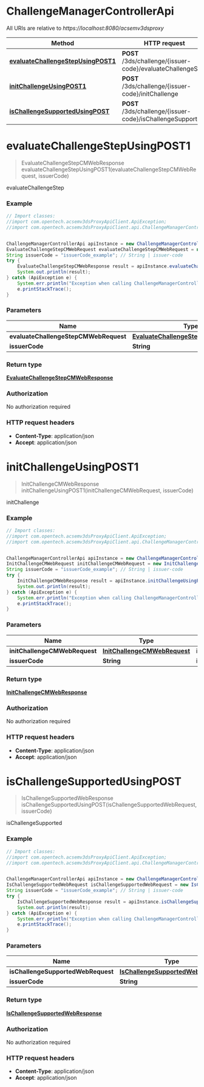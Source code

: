 # ChallengeManagerControllerApi

All URIs are relative to *https://localhost:8080/acsemv3dsproxy*

Method | HTTP request | Description
------------- | ------------- | -------------
[**evaluateChallengeStepUsingPOST1**](ChallengeManagerControllerApi.md#evaluateChallengeStepUsingPOST1) | **POST** /3ds/challenge/{issuer-code}/evaluateChallengeStep | evaluateChallengeStep
[**initChallengeUsingPOST1**](ChallengeManagerControllerApi.md#initChallengeUsingPOST1) | **POST** /3ds/challenge/{issuer-code}/initChallenge | initChallenge
[**isChallengeSupportedUsingPOST**](ChallengeManagerControllerApi.md#isChallengeSupportedUsingPOST) | **POST** /3ds/challenge/{issuer-code}/isChallengeSupported | isChallengeSupported


<a name="evaluateChallengeStepUsingPOST1"></a>
# **evaluateChallengeStepUsingPOST1**
> EvaluateChallengeStepCMWebResponse evaluateChallengeStepUsingPOST1(evaluateChallengeStepCMWebRequest, issuerCode)

evaluateChallengeStep

### Example
```java
// Import classes:
//import com.opentech.acsemv3dsProxyApiClient.ApiException;
//import com.opentech.acsemv3dsProxyApiClient.api.ChallengeManagerControllerApi;


ChallengeManagerControllerApi apiInstance = new ChallengeManagerControllerApi();
EvaluateChallengeStepCMWebRequest evaluateChallengeStepCMWebRequest = new EvaluateChallengeStepCMWebRequest(); // EvaluateChallengeStepCMWebRequest | evaluateChallengeStepCMWebRequest
String issuerCode = "issuerCode_example"; // String | issuer-code
try {
    EvaluateChallengeStepCMWebResponse result = apiInstance.evaluateChallengeStepUsingPOST1(evaluateChallengeStepCMWebRequest, issuerCode);
    System.out.println(result);
} catch (ApiException e) {
    System.err.println("Exception when calling ChallengeManagerControllerApi#evaluateChallengeStepUsingPOST1");
    e.printStackTrace();
}
```

### Parameters

Name | Type | Description  | Notes
------------- | ------------- | ------------- | -------------
 **evaluateChallengeStepCMWebRequest** | [**EvaluateChallengeStepCMWebRequest**](EvaluateChallengeStepCMWebRequest.md)| evaluateChallengeStepCMWebRequest |
 **issuerCode** | **String**| issuer-code |

### Return type

[**EvaluateChallengeStepCMWebResponse**](EvaluateChallengeStepCMWebResponse.md)

### Authorization

No authorization required

### HTTP request headers

 - **Content-Type**: application/json
 - **Accept**: application/json

<a name="initChallengeUsingPOST1"></a>
# **initChallengeUsingPOST1**
> InitChallengeCMWebResponse initChallengeUsingPOST1(initChallengeCMWebRequest, issuerCode)

initChallenge

### Example
```java
// Import classes:
//import com.opentech.acsemv3dsProxyApiClient.ApiException;
//import com.opentech.acsemv3dsProxyApiClient.api.ChallengeManagerControllerApi;


ChallengeManagerControllerApi apiInstance = new ChallengeManagerControllerApi();
InitChallengeCMWebRequest initChallengeCMWebRequest = new InitChallengeCMWebRequest(); // InitChallengeCMWebRequest | initChallengeCMWebRequest
String issuerCode = "issuerCode_example"; // String | issuer-code
try {
    InitChallengeCMWebResponse result = apiInstance.initChallengeUsingPOST1(initChallengeCMWebRequest, issuerCode);
    System.out.println(result);
} catch (ApiException e) {
    System.err.println("Exception when calling ChallengeManagerControllerApi#initChallengeUsingPOST1");
    e.printStackTrace();
}
```

### Parameters

Name | Type | Description  | Notes
------------- | ------------- | ------------- | -------------
 **initChallengeCMWebRequest** | [**InitChallengeCMWebRequest**](InitChallengeCMWebRequest.md)| initChallengeCMWebRequest |
 **issuerCode** | **String**| issuer-code |

### Return type

[**InitChallengeCMWebResponse**](InitChallengeCMWebResponse.md)

### Authorization

No authorization required

### HTTP request headers

 - **Content-Type**: application/json
 - **Accept**: application/json

<a name="isChallengeSupportedUsingPOST"></a>
# **isChallengeSupportedUsingPOST**
> IsChallengeSupportedWebResponse isChallengeSupportedUsingPOST(isChallengeSupportedWebRequest, issuerCode)

isChallengeSupported

### Example
```java
// Import classes:
//import com.opentech.acsemv3dsProxyApiClient.ApiException;
//import com.opentech.acsemv3dsProxyApiClient.api.ChallengeManagerControllerApi;


ChallengeManagerControllerApi apiInstance = new ChallengeManagerControllerApi();
IsChallengeSupportedWebRequest isChallengeSupportedWebRequest = new IsChallengeSupportedWebRequest(); // IsChallengeSupportedWebRequest | isChallengeSupportedWebRequest
String issuerCode = "issuerCode_example"; // String | issuer-code
try {
    IsChallengeSupportedWebResponse result = apiInstance.isChallengeSupportedUsingPOST(isChallengeSupportedWebRequest, issuerCode);
    System.out.println(result);
} catch (ApiException e) {
    System.err.println("Exception when calling ChallengeManagerControllerApi#isChallengeSupportedUsingPOST");
    e.printStackTrace();
}
```

### Parameters

Name | Type | Description  | Notes
------------- | ------------- | ------------- | -------------
 **isChallengeSupportedWebRequest** | [**IsChallengeSupportedWebRequest**](IsChallengeSupportedWebRequest.md)| isChallengeSupportedWebRequest |
 **issuerCode** | **String**| issuer-code |

### Return type

[**IsChallengeSupportedWebResponse**](IsChallengeSupportedWebResponse.md)

### Authorization

No authorization required

### HTTP request headers

 - **Content-Type**: application/json
 - **Accept**: application/json

